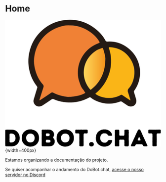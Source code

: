 # Home

![DoBot logo](img/dobot-logo.png){width=400px}

Estamos organizando a documentação do projeto.

Se quiser acompanhar o andamento do DoBot.chat, [acesse o nosso servidor no Discord](https://discord.gg/8chyzYfa4b)